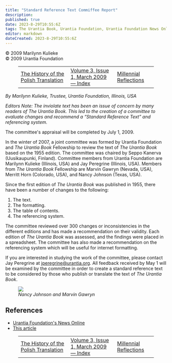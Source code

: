 ```yaml
---
title: "Standard Reference Text Commiffee Report"
description: 
published: true
date: 2023-8-29T10:55:6Z
tags: The Urantia Book, Urantia Foundation, Urantia Foundation News Online, article
editor: markdown
dateCreated: 2023-8-29T10:55:6Z
---
```


<p class="v-card v-sheet theme--light gray lighten-3 px-2">© 2009 Marilynn Kulieke<br>© 2009 Urantia Foundation</p>
<figure class="table chapter-navigator">
  <table>
    <tbody>
      <tr>
        <td>
        <a href="/en/article/Paul_and_Gosia_Jaworski/The_History_of_the_Polish_Translation">
          <span class="mdi mdi-arrow-left-drop-circle"></span><span class="pl-2">The History of the Polish Translation</span>
        </a>
        </td>
        <td>
        <a href="/en/index/articles_uf_news_online#volume-3-issue-1-march-2009">
          <span class="mdi mdi-book-open-variant"></span><span class="pl-2">Volume 3, Issue 1, March 2009 — Index</span>
        </a>
        </td>
        <td>
        <a href="/en/article/Olga_Lopez/Millennial_Reflections">
          <span class="pr-2">Millennial Reflections</span><span class="mdi mdi-arrow-right-drop-circle"></span>
        </a>
        </td>
      </tr>
    </tbody>
  </table>
</figure>


_By Marilynn Kulieke, Trustee, Urantia Foundation, Illinois, USA_

_Editors Note: The inviolate text has been an issue of concern by many readers of _The Urantia Book_. This led to the creation of a committee to evaluate changes and recommend a “Standard Reference Text” and referencing system._

The committee's appraisal will be completed by July 1, 2009.

In the winter of 2007, a joint committee was formed by Urantia Foundation and _The Urantia Book_ Fellowship to review the text of _The Urantia Book_ based on the 1955 edition. The committee was chaired by Seppo Kanerva (Uusikaupunki, Finland). Committee members from Urantia Foundation are Marilynn Kulieke (Illinois, USA) and Jay Peregrine (Illinois, USA). Members from _The Urantia Book_ Fellowship are Marvin Gawryn (Nevada, USA), Merritt Horn (Colorado, USA), and Nancy Johnson (Texas, USA).

Since the first edition of _The Urantia Book_ was published in 1955, there have been a number of changes to the following:

1. The text.
2. The formatting.
3. The table of contents.
4. The referencing system.

The committee reviewed over 300 changes or inconsistencies in the different editions and has made a recommendation on their validity. Each edition of _The Urantia Book_ was assessed, and the findings were placed in a spreadsheet. The committee has also made a recommendation on the referencing system which will be useful for internet formatting.

If you are interested in studying the work of the committee, please contact Jay Peregrine at jperegrine@urantia.org. All feedback received by May 1 will be examined by the committee in order to create a standard reference text to be considered by those who publish or translate the text of _The Urantia Book_.

<figure id="Figure_1" class="image urantiapedia">
<img src="/image/article/UF_News_Online/2009_03/024.jpg">
<figcaption><em>Nancy Johnson and Marvin Gawryn</em></figcaption>
</figure>


## References

- [Urantia Foundation's News Online](https://www.urantia.org/urantia-foundation/newsletter-pdf-archives)
- [This article](https://www.urantia.org/news/2009-03/standard-reference-text-committee-report)

<figure class="table chapter-navigator">
  <table>
    <tbody>
      <tr>
        <td>
        <a href="/en/article/Paul_and_Gosia_Jaworski/The_History_of_the_Polish_Translation">
          <span class="mdi mdi-arrow-left-drop-circle"></span><span class="pl-2">The History of the Polish Translation</span>
        </a>
        </td>
        <td>
        <a href="/en/index/articles_uf_news_online#volume-3-issue-1-march-2009">
          <span class="mdi mdi-book-open-variant"></span><span class="pl-2">Volume 3, Issue 1, March 2009 — Index</span>
        </a>
        </td>
        <td>
        <a href="/en/article/Olga_Lopez/Millennial_Reflections">
          <span class="pr-2">Millennial Reflections</span><span class="mdi mdi-arrow-right-drop-circle"></span>
        </a>
        </td>
      </tr>
    </tbody>
  </table>
</figure>
